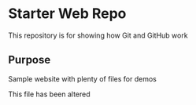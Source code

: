 # Starter Web Repo

This repository is for showing how Git and GitHub work

## Purpose

Sample website with plenty of files for demos

This file has been altered